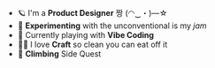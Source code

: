 - 🪐 I'm a **Product Designer** 짱 (◠‿・)—☆
- 🍇 **Experimenting** with the unconventional is my *jam*
- 🌱 Currently playing with **Vibe Coding**
- 🫰🏼 I love **Craft** so clean you can eat off it
- 💎 **Climbing** Side Quest
